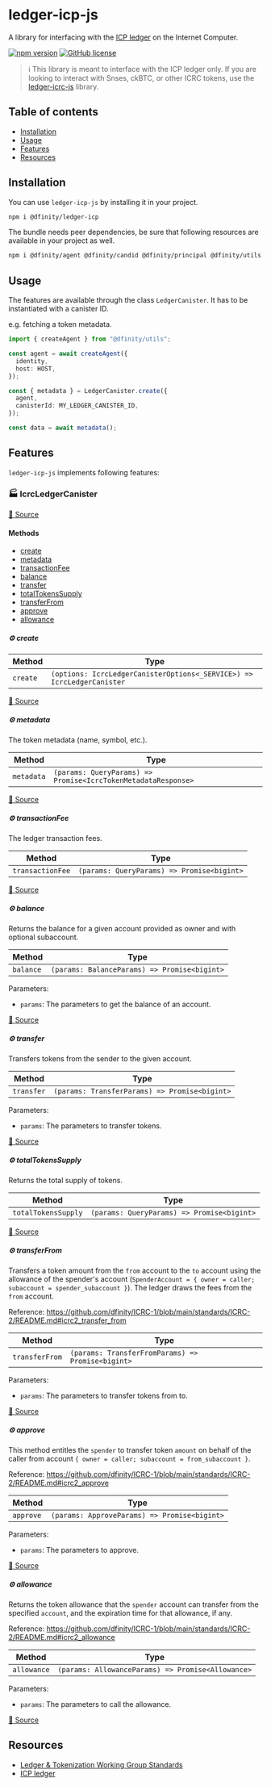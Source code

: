 # ledger-icp-js

A library for interfacing with the [ICP ledger](https://internetcomputer.org/icp-tokens/) on the Internet Computer.

[![npm version](https://img.shields.io/npm/v/@dfinity/ledger-icp.svg?logo=npm)](https://www.npmjs.com/package/@dfinity/ledger-icp) [![GitHub license](https://img.shields.io/badge/license-Apache%202.0-blue.svg)](https://opensource.org/licenses/Apache-2.0)

> ℹ️ This library is meant to interface with the ICP ledger only. If you are looking to interact with Snses, ckBTC, or other ICRC tokens, use the [ledger-icrc-js](../ledger-icrc) library.

## Table of contents

- [Installation](#installation)
- [Usage](#usage)
- [Features](#features)
- [Resources](#resources)

## Installation

You can use `ledger-icp-js` by installing it in your project.

```bash
npm i @dfinity/ledger-icp
```

The bundle needs peer dependencies, be sure that following resources are available in your project as well.

```bash
npm i @dfinity/agent @dfinity/candid @dfinity/principal @dfinity/utils
```

## Usage

The features are available through the class `LedgerCanister`. It has to be instantiated with a canister ID.

e.g. fetching a token metadata.

```ts
import { createAgent } from "@dfinity/utils";

const agent = await createAgent({
  identity,
  host: HOST,
});

const { metadata } = LedgerCanister.create({
  agent,
  canisterId: MY_LEDGER_CANISTER_ID,
});

const data = await metadata();
```

## Features

`ledger-icp-js` implements following features:

<!-- TSDOC_START -->

### :factory: IcrcLedgerCanister

[:link: Source](https://github.com/dfinity/ic-js/tree/main/packages/ledger/src/ledger.canister.ts#L27)

#### Methods

- [create](#gear-create)
- [metadata](#gear-metadata)
- [transactionFee](#gear-transactionfee)
- [balance](#gear-balance)
- [transfer](#gear-transfer)
- [totalTokensSupply](#gear-totaltokenssupply)
- [transferFrom](#gear-transferfrom)
- [approve](#gear-approve)
- [allowance](#gear-allowance)

##### :gear: create

| Method | Type |
| ---------- | ---------- |
| `create` | `(options: IcrcLedgerCanisterOptions<_SERVICE>) => IcrcLedgerCanister` |

[:link: Source](https://github.com/dfinity/ic-js/tree/main/packages/ledger/src/ledger.canister.ts#L28)

##### :gear: metadata

The token metadata (name, symbol, etc.).

| Method | Type |
| ---------- | ---------- |
| `metadata` | `(params: QueryParams) => Promise<IcrcTokenMetadataResponse>` |

[:link: Source](https://github.com/dfinity/ic-js/tree/main/packages/ledger/src/ledger.canister.ts#L42)

##### :gear: transactionFee

The ledger transaction fees.

| Method | Type |
| ---------- | ---------- |
| `transactionFee` | `(params: QueryParams) => Promise<bigint>` |

[:link: Source](https://github.com/dfinity/ic-js/tree/main/packages/ledger/src/ledger.canister.ts#L50)

##### :gear: balance

Returns the balance for a given account provided as owner and with optional subaccount.

| Method | Type |
| ---------- | ---------- |
| `balance` | `(params: BalanceParams) => Promise<bigint>` |

Parameters:

* `params`: The parameters to get the balance of an account.


[:link: Source](https://github.com/dfinity/ic-js/tree/main/packages/ledger/src/ledger.canister.ts#L59)

##### :gear: transfer

Transfers tokens from the sender to the given account.

| Method | Type |
| ---------- | ---------- |
| `transfer` | `(params: TransferParams) => Promise<bigint>` |

Parameters:

* `params`: The parameters to transfer tokens.


[:link: Source](https://github.com/dfinity/ic-js/tree/main/packages/ledger/src/ledger.canister.ts#L72)

##### :gear: totalTokensSupply

Returns the total supply of tokens.

| Method | Type |
| ---------- | ---------- |
| `totalTokensSupply` | `(params: QueryParams) => Promise<bigint>` |

[:link: Source](https://github.com/dfinity/ic-js/tree/main/packages/ledger/src/ledger.canister.ts#L88)

##### :gear: transferFrom

Transfers a token amount from the `from` account to the `to` account using the allowance of the spender's account (`SpenderAccount = { owner = caller; subaccount = spender_subaccount }`). The ledger draws the fees from the `from` account.

Reference: https://github.com/dfinity/ICRC-1/blob/main/standards/ICRC-2/README.md#icrc2_transfer_from

| Method | Type |
| ---------- | ---------- |
| `transferFrom` | `(params: TransferFromParams) => Promise<bigint>` |

Parameters:

* `params`: The parameters to transfer tokens from to.


[:link: Source](https://github.com/dfinity/ic-js/tree/main/packages/ledger/src/ledger.canister.ts#L101)

##### :gear: approve

This method entitles the `spender` to transfer token `amount` on behalf of the caller from account `{ owner = caller; subaccount = from_subaccount }`.

Reference: https://github.com/dfinity/ICRC-1/blob/main/standards/ICRC-2/README.md#icrc2_approve

| Method | Type |
| ---------- | ---------- |
| `approve` | `(params: ApproveParams) => Promise<bigint>` |

Parameters:

* `params`: The parameters to approve.


[:link: Source](https://github.com/dfinity/ic-js/tree/main/packages/ledger/src/ledger.canister.ts#L123)

##### :gear: allowance

Returns the token allowance that the `spender` account can transfer from the specified `account`, and the expiration time for that allowance, if any.

Reference: https://github.com/dfinity/ICRC-1/blob/main/standards/ICRC-2/README.md#icrc2_allowance

| Method | Type |
| ---------- | ---------- |
| `allowance` | `(params: AllowanceParams) => Promise<Allowance>` |

Parameters:

* `params`: The parameters to call the allowance.


[:link: Source](https://github.com/dfinity/ic-js/tree/main/packages/ledger/src/ledger.canister.ts#L145)


<!-- TSDOC_END -->

## Resources

- [Ledger & Tokenization Working Group Standards](https://github.com/dfinity/ICRC-1/)
- [ICP ledger](https://github.com/dfinity/ic/tree/master/rs/rosetta-api/icp_ledger)
